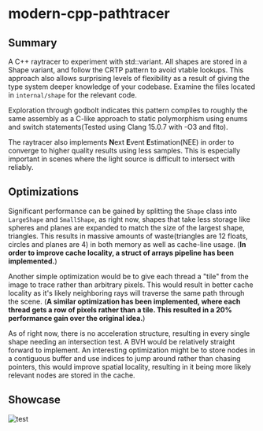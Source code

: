 # modern-cpp-pathtracer
## Summary
A C++ raytracer to experiment with std::variant. All shapes are stored in a Shape variant, and follow the CRTP pattern to avoid vtable lookups. This approach also allows surprising levels of flexibility as a result of giving the type system deeper knowledge of your codebase. Examine the files located in `internal/shape` for the relevant code.

Exploration through godbolt indicates this pattern compiles to roughly the same assembly as a C-like approach to static polymorphism using enums and switch statements(Tested using Clang 15.0.7 with -O3 and flto).

The raytracer also implements **N**ext **E**vent **E**stimation(NEE) in order to converge to higher quality results using less samples. This is especially important in scenes where the light source is difficult to intersect with reliably.

## Optimizations
Significant performance can be gained by splitting the `Shape` class into `LargeShape` and `SmallShape`, as right now, shapes that take less storage like spheres and planes are expanded to match the size of the largest shape, triangles. This results in massive amounts of waste(triangles are 12 floats, circles and planes are 4) in both memory as well as cache-line usage. (**In order to improve cache locality, a struct of arrays pipeline has been implemented.**)

Another simple optimization would be to give each thread a "tile" from the image to trace rather than arbitrary pixels. This would result in better cache locality as it's likely neighboring rays will traverse the same path through the scene. (**A similar optimization has been implemented, where each thread gets a row of pixels rather than a tile. This resulted in a 20% performance gain over the original idea.**)

As of right now, there is no acceleration structure, resulting in every single shape needing an intersection test. A BVH would be relatively straight forward to implement. An interesting optimization might be to store nodes in a contiguous buffer and use indices to jump around rather than chasing pointers, this would improve spatial locality, resulting in it being more likely relevant nodes are stored in the cache.

## Showcase
![test](https://github.com/sujit-saravanan/modern-cpp-pathtracer/assets/105571100/6c1a0080-a1b1-403a-ba55-fa01e2fae853)
